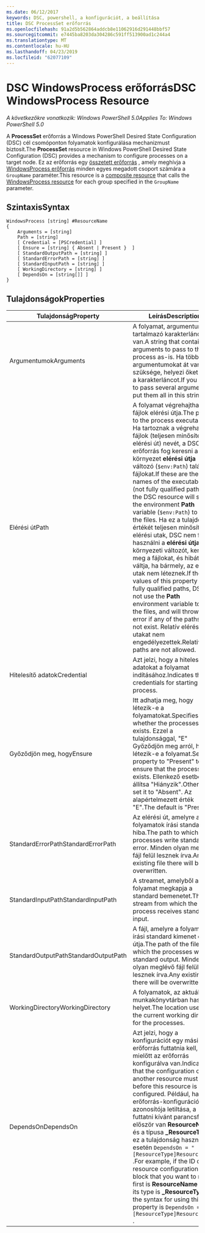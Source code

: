 ```yaml
---
ms.date: 06/12/2017
keywords: DSC, powershell, a konfigurációt, a beállítása
title: DSC ProcessSet erőforrás
ms.openlocfilehash: 91a2d5b562864addcb8e11062916d291448bbf57
ms.sourcegitcommit: e7445ba8203da304286c591ff513900ad1c244a4
ms.translationtype: MT
ms.contentlocale: hu-HU
ms.lasthandoff: 04/23/2019
ms.locfileid: "62077109"
---
```

# <a name="dsc-windowsprocess-resource"></a><span data-ttu-id="f2eb2-103">DSC WindowsProcess erőforrás</span><span class="sxs-lookup"><span data-stu-id="f2eb2-103">DSC WindowsProcess Resource</span></span>

<span data-ttu-id="f2eb2-104">_A következőkre vonatkozik: Windows PowerShell 5.0_</span><span class="sxs-lookup"><span data-stu-id="f2eb2-104">_Applies To: Windows PowerShell 5.0_</span></span>

<span data-ttu-id="f2eb2-105">A **ProcessSet** erőforrás a Windows PowerShell Desired State Configuration (DSC) cél csomóponton folyamatok konfigurálása mechanizmust biztosít.</span><span class="sxs-lookup"><span data-stu-id="f2eb2-105">The **ProcessSet** resource in Windows PowerShell Desired State Configuration (DSC) provides a mechanism to configure processes on a target node.</span></span> <span data-ttu-id="f2eb2-106">Ez az erőforrás egy [összetett erőforrás](../../../resources/authoringResourceComposite.md) , amely meghívja a [WindowsProcess erőforrás](windowsProcessResource.md) minden egyes megadott csoport számára a `GroupName` paraméter.</span><span class="sxs-lookup"><span data-stu-id="f2eb2-106">This resource is a [composite resource](../../../resources/authoringResourceComposite.md) that calls the [WindowsProcess resource](windowsProcessResource.md) for each group specified in the `GroupName` parameter.</span></span>

## <a name="syntax"></a><span data-ttu-id="f2eb2-107">Szintaxis</span><span class="sxs-lookup"><span data-stu-id="f2eb2-107">Syntax</span></span>

```
WindowsProcess [string] #ResourceName
{
    Arguments = [string]
    Path = [string]
    [ Credential = [PSCredential] ]
    [ Ensure = [string] { Absent | Present }  ]
    [ StandardOutputPath = [string] ]
    [ StandardErrorPath = [string] ]
    [ StandardInputPath = [string] ]
    [ WorkingDirectory = [string] ]
    [ DependsOn = [string[]] ]
}
```

## <a name="properties"></a><span data-ttu-id="f2eb2-108">Tulajdonságok</span><span class="sxs-lookup"><span data-stu-id="f2eb2-108">Properties</span></span>

| <span data-ttu-id="f2eb2-109">Tulajdonság</span><span class="sxs-lookup"><span data-stu-id="f2eb2-109">Property</span></span> | <span data-ttu-id="f2eb2-110">Leírás</span><span class="sxs-lookup"><span data-stu-id="f2eb2-110">Description</span></span> |
| --- | --- |
| <span data-ttu-id="f2eb2-111">Argumentumok</span><span class="sxs-lookup"><span data-stu-id="f2eb2-111">Arguments</span></span>| <span data-ttu-id="f2eb2-112">A folyamat, argumentumokat tartalmazó karakterlánc-van.</span><span class="sxs-lookup"><span data-stu-id="f2eb2-112">A string that contains arguments to pass to the process as-is.</span></span> <span data-ttu-id="f2eb2-113">Ha több argumentumokat át van szüksége, helyezi őket az ezt a karakterláncot.</span><span class="sxs-lookup"><span data-stu-id="f2eb2-113">If you need to pass several arguments, put them all in this string.</span></span>|
| <span data-ttu-id="f2eb2-114">Elérési út</span><span class="sxs-lookup"><span data-stu-id="f2eb2-114">Path</span></span>| <span data-ttu-id="f2eb2-115">A folyamat végrehajtható fájlok elérési útja.</span><span class="sxs-lookup"><span data-stu-id="f2eb2-115">The paths to the process executables.</span></span> <span data-ttu-id="f2eb2-116">Ha tartoznak a végrehajtható fájlok (teljesen minősített elérési út) nevét, a DSC-erőforrás fog keresni a környezet **elérési útja** változó (`$env:Path`) található fájlokat.</span><span class="sxs-lookup"><span data-stu-id="f2eb2-116">If these are the names of the executable files (not fully qualified paths), the DSC resource will search the environment **Path** variable (`$env:Path`) to find the files.</span></span> <span data-ttu-id="f2eb2-117">Ha ez a tulajdonság értékét teljesen minősített elérési utak, DSC nem fogja használni a **elérési útja** környezeti változót, keresse meg a fájlokat, és hibát váltja, ha bármely, az elérési utak nem léteznek.</span><span class="sxs-lookup"><span data-stu-id="f2eb2-117">If the values of this property are fully qualified paths, DSC will not use the **Path** environment variable to find the files, and will throw an error if any of the paths do not exist.</span></span> <span data-ttu-id="f2eb2-118">Relatív elérési utakat nem engedélyezettek.</span><span class="sxs-lookup"><span data-stu-id="f2eb2-118">Relative paths are not allowed.</span></span>|
| <span data-ttu-id="f2eb2-119">Hitelesítő adatok</span><span class="sxs-lookup"><span data-stu-id="f2eb2-119">Credential</span></span>| <span data-ttu-id="f2eb2-120">Azt jelzi, hogy a hitelesítő adatokat a folyamat indításához.</span><span class="sxs-lookup"><span data-stu-id="f2eb2-120">Indicates the credentials for starting the process.</span></span>|
| <span data-ttu-id="f2eb2-121">Győződjön meg, hogy</span><span class="sxs-lookup"><span data-stu-id="f2eb2-121">Ensure</span></span>| <span data-ttu-id="f2eb2-122">Itt adhatja meg, hogy létezik-e a folyamatokat.</span><span class="sxs-lookup"><span data-stu-id="f2eb2-122">Specifies whether the processes exists.</span></span> <span data-ttu-id="f2eb2-123">Ezzel a tulajdonsággal, "E" Győződjön meg arról, hogy létezik-e a folyamat.</span><span class="sxs-lookup"><span data-stu-id="f2eb2-123">Set this property to "Present" to ensure that the process exists.</span></span> <span data-ttu-id="f2eb2-124">Ellenkező esetben állítsa "Hiányzik".</span><span class="sxs-lookup"><span data-stu-id="f2eb2-124">Otherwise, set it to "Absent".</span></span> <span data-ttu-id="f2eb2-125">Az alapértelmezett érték "E".</span><span class="sxs-lookup"><span data-stu-id="f2eb2-125">The default is "Present".</span></span>|
| <span data-ttu-id="f2eb2-126">StandardErrorPath</span><span class="sxs-lookup"><span data-stu-id="f2eb2-126">StandardErrorPath</span></span>| <span data-ttu-id="f2eb2-127">Az elérési út, amelyre a folyamatok írási standard hiba.</span><span class="sxs-lookup"><span data-stu-id="f2eb2-127">The path to which the processes write standard error.</span></span> <span data-ttu-id="f2eb2-128">Minden olyan meglévő fájl felül lesznek írva.</span><span class="sxs-lookup"><span data-stu-id="f2eb2-128">Any existing file there will be overwritten.</span></span>|
| <span data-ttu-id="f2eb2-129">StandardInputPath</span><span class="sxs-lookup"><span data-stu-id="f2eb2-129">StandardInputPath</span></span>| <span data-ttu-id="f2eb2-130">A streamet, amelyből a folyamat megkapja a standard bemenetet.</span><span class="sxs-lookup"><span data-stu-id="f2eb2-130">The stream from which the process receives standard input.</span></span>|
| <span data-ttu-id="f2eb2-131">StandardOutputPath</span><span class="sxs-lookup"><span data-stu-id="f2eb2-131">StandardOutputPath</span></span>| <span data-ttu-id="f2eb2-132">A fájl, amelyre a folyamatok írási standard kimenet elérési útja.</span><span class="sxs-lookup"><span data-stu-id="f2eb2-132">The path of the file to which the processes write standard output.</span></span> <span data-ttu-id="f2eb2-133">Minden olyan meglévő fájl felül lesznek írva.</span><span class="sxs-lookup"><span data-stu-id="f2eb2-133">Any existing file there will be overwritten.</span></span>|
| <span data-ttu-id="f2eb2-134">WorkingDirectory</span><span class="sxs-lookup"><span data-stu-id="f2eb2-134">WorkingDirectory</span></span>| <span data-ttu-id="f2eb2-135">A folyamatok, az aktuális munkakönyvtárban használt helyet.</span><span class="sxs-lookup"><span data-stu-id="f2eb2-135">The location used as the current working directory for the processes.</span></span>|
| <span data-ttu-id="f2eb2-136">DependsOn</span><span class="sxs-lookup"><span data-stu-id="f2eb2-136">DependsOn</span></span> | <span data-ttu-id="f2eb2-137">Azt jelzi, hogy a konfigurációt egy másik erőforrás futtatnia kell, mielőtt az erőforrás konfigurálva van.</span><span class="sxs-lookup"><span data-stu-id="f2eb2-137">Indicates that the configuration of another resource must run before this resource is configured.</span></span> <span data-ttu-id="f2eb2-138">Például, ha az erőforrás-konfiguráció azonosítója letiltása, a futtatni kívánt parancsfájl először van **ResourceName** és a típusa **_ResourceType**, ez a tulajdonság használata esetén `DependsOn = "[ResourceType]ResourceName"` .</span><span class="sxs-lookup"><span data-stu-id="f2eb2-138">For example, if the ID of the resource configuration script block that you want to run first is **ResourceName** and its type is **_ResourceType**, the syntax for using this property is `DependsOn = "[ResourceType]ResourceName"` .</span></span>|
